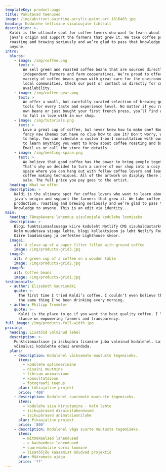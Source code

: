 ```yaml
---
templateKey: product-page
title: Pakutavad teenused
image: /img/abstract-painting-acrylic-paint-art-1616403.jpg
heading: Kodulehe tellimine sisuloojale lihtsalt
description: >-
  Kaldi is the ultimate spot for coffee lovers who want to learn about their
  java’s origin and support the farmers that grew it. We take coffee production,
  roasting and brewing seriously and we’re glad to pass that knowledge to
  anyone.
intro:
  blurbs:
    - image: /img/coffee.png
      text: >
        We sell green and roasted coffee beans that are sourced directly from
        independent farmers and farm cooperatives. We’re proud to offer a
        variety of coffee beans grown with great care for the environment and
        local communities. Check our post or contact us directly for current
        availability.
    - image: /img/coffee-gear.png
      text: >
        We offer a small, but carefully curated selection of brewing gear and
        tools for every taste and experience level. No matter if you roast your
        own beans or just bought your first french press, you’ll find a gadget
        to fall in love with in our shop.
    - image: /img/tutorials.png
      text: >
        Love a great cup of coffee, but never knew how to make one? Bought a
        fancy new Chemex but have no clue how to use it? Don't worry, we’re here
        to help. You can schedule a custom 1-on-1 consultation with our baristas
        to learn anything you want to know about coffee roasting and brewing.
        Email us or call the store for details.
    - image: /img/meeting-space.png
      text: >
        We believe that good coffee has the power to bring people together.
        That’s why we decided to turn a corner of our shop into a cozy meeting
        space where you can hang out with fellow coffee lovers and learn about
        coffee making techniques. All of the artwork on display there is for
        sale. The full price you pay goes to the artist.
  heading: What we offer
  description: >
    Kaldi is the ultimate spot for coffee lovers who want to learn about their
    java’s origin and support the farmers that grew it. We take coffee
    production, roasting and brewing seriously and we’re glad to pass that
    knowledge to anyone. This is an edit via identity...
main:
  heading: Tänapäevane lahendus sisuloojale kodulehe loomiseks
  description: >-
    Blogi funktsionaalsusega kiire koduleht Netlify CMS sisuhaldustarkvaraga.
    Kolm muudetava sisuga lehte, blogi kollektsioon ja leht Netlify Form toega.
    Kiire laadimisaeg ja perfektne Lighthouse skoor.
  image1:
    alt: A close-up of a paper filter filled with ground coffee
    image: /img/products-grid3.jpg
  image2:
    alt: A green cup of a coffee on a wooden table
    image: /img/products-grid2.jpg
  image3:
    alt: Coffee beans
    image: /img/products-grid1.jpg
testimonials:
  - author: Elisabeth Kaurismäki
    quote: >-
      The first time I tried Kaldi’s coffee, I couldn’t even believe that was
      the same thing I’ve been drinking every morning.
  - author: Philipp Trommler
    quote: >-
      Kaldi is the place to go if you want the best quality coffee. I love their
      stance on empowering farmers and transparency.
full_image: /img/products-full-width.jpg
pricing:
  heading: Lisatööd valminud lehel
  description: >-
    Funktsionaalsuse ja isikupära lisamine juba valminud kodulehel. Lai valik
    võimalusi kodulehte edasi arendada.
  plans:
    - description: Kodulehel väiksemate muutuste tegemiseks.
      items:
        - kodulehe optimeerimine
        - disaini muutmine
        - lihtsam animatsioon
        - konsultatsioon
        - fotograafi teenus
      plan: Lühiajaline projekt
      price: '400'
    - description: Kodulehel suuremate muutuste tegemiseks.
      items:
        - kodulehe sisu kirjutamine - kolm lehte
        - isikupärased disainilahendused
        - isikupärased animatsioonilahe
      plan: Pikaajaline projekt
      price: '800'
    - description: Kodulehel väga suurte muutuste tegemiseks.
      items:
        - mitmekeelsed lahendused
        - e kaubanduse lahendused
        - suuremahulise vormi loomine
        - lisatööjõu kaasamist nõudvad projektid
      plan: Määramata ajaga
      price: '??'
---
```


